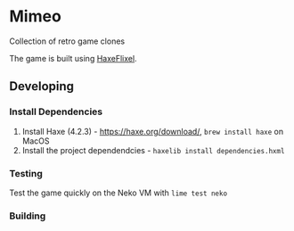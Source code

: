 # Mimeo

Collection of retro game clones

The game is built using [HaxeFlixel](https://haxeflixel.com).

## Developing

### Install Dependencies

1. Install Haxe (4.2.3) - https://haxe.org/download/, `brew install haxe` on MacOS
2. Install the project dependendcies - `haxelib install dependencies.hxml`

### Testing

Test the game quickly on the Neko VM with `lime test neko`

### Building
